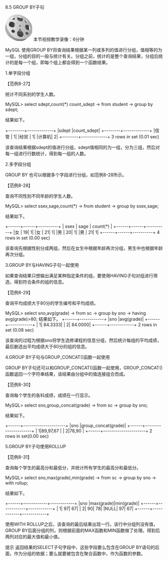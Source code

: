 ### 
  8.5 GROUP BY子句


<img class="my_markdown" class="h-pic" src="../images/Figure-0237-199.jpg" style="width:86px;  height: 85px; "/> 本节视频教学录像：6分钟

MySQL 使用GROUP BY将查询结果根据某一列或多列的值进行分组，值相等的为一组，分组的目的一般与统计有关。分组之前，统计的是整个查询结果，分组后统计的是每一个组，即每个组上都会得到一个函数结果。

1.单字段分组

【范例8-27】

统计不同系别的学生人数。

&#13;
    MySQL> select sdept,count(*) count_sdept&#13;
    -> from student&#13;
    -> group by sdept;&#13;

结果如下。

&#13;
    +--------+-------------+&#13;
    |sdept |count_sdept|&#13;
    +--------+-------------+&#13;
    |信管 |     1|&#13;
    |经贸 |     1|&#13;
    |计算机|     2|&#13;
    +--------+-------------+&#13;
    3 rows in set (0.01 sec)&#13;

该查询结果根据sdept的值进行分组，sdept值相同的为一组，分为三组，然后对每一组进行行数统计，得到每一组的人数。

2.多字段分组

GROUP BY 也可以根据多个字段进行分组，如范例8-28所示。

【范例8-28】

查询不同性别不同年龄的学生人数。

&#13;
    MySQL> select ssex,sage,count(*)&#13;
    -> from student&#13;
    -> group by ssex,sage;&#13;

结果如下。

&#13;
    +------+------+----------+&#13;
    | ssex | sage | count(*) |&#13;
    +------+------+----------+&#13;
    |女 | 19|    1|&#13;
    |女 | 21|    1|&#13;
    |男 | 20|    1|&#13;
    |男 | 21|    1|&#13;
    +------+------+----------+&#13;
    4 rows in set (0.00 sec)&#13;

该查询先根据性别分成两组，然后在女生中根据年龄再次分组，男生中也根据年龄再次分组。

3.GROUP BY与HAVING子句一起使用

如果查询结果只想输出满足某种指定条件的组，要使用HAVING子句对组进行筛选，得到符合条件的组的信息。

【范例8-29】

查询平均成绩大于80分的学生编号和平均成绩。

&#13;
    MySQL> select sno,avg(grade)&#13;
    -> from sc&#13;
    -> group by sno&#13;
    -> having avg(grade)>80;&#13;
    结果如下。&#13;
    +------+------------+&#13;
    |sno |avg(grade)|&#13;
    +------+------------+&#13;
    |  1|  84.3333|&#13;
    |  2|  84.0000|&#13;
    +------+------------+&#13;
    2 rows in set (0.08 sec)&#13;

该查询的过程为根据sno将学生选修课程的信息分组，然后统计每组的平均成绩，最后删选出平均成绩大于80分的组的信息。

4.GROUP BY子句与GROUP_CONCAT()函数一起使用

GROUP BY子句还可以和GROUP_CONCAT()函数一起使用，GROUP_CONCAT()函数返回一个字符串结果，该结果由分组中的值连接组合而成。

【范例8-30】

查询每个学生的各科成绩，成绩在一行显示。

&#13;
    MySQL> select sno,group_concat(grade)&#13;
    -> from sc&#13;
    -> group by sno;&#13;

结果如下。

&#13;
    +------+---------------------+&#13;
    |sno |group_concat(grade)|&#13;
    +------+---------------------+&#13;
    |  1|89,97,67      |&#13;
    |  2|78,90       |&#13;
       +------+---------------------+&#13;
       2 rows in set(0.00 sec)&#13;

5.GROUP BY子句使用ROLLUP

【范例8-31】

查询每个学生的最高分和最低分，并统计所有学生的最高分和最低分。

&#13;
    MySQL> select sno,max(grade),min(grade)&#13;
    -> from sc&#13;
    -> group by sno&#13;
    -> with rollup;&#13;

结果如下。

&#13;
    +------+------------+------------+&#13;
    |sno |max(grade)|min(grade)|&#13;
    +------+------------+------------+&#13;
    |  1|    97|    67|&#13;
    |  2|    90|    78|&#13;
    |NULL|    97|    67|&#13;
    +------+------------+------------+&#13;

使用WITH ROLLUP之后，该查询的最后结果出现一行。该行中分组列没有值，GROUP BY后面分组的列，则根据前面的MAX函数和MIN函数做了处理。得到后两列对应的最大值和最小值。

提示 
 返回结果的SELECT子句字段中，这些字段要么包含在GROUP BY语句的后面，作为分组的依据；要么就要被包含在聚合函数中，作为函数的参数。

